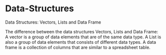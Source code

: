 # Data-Structures
Data Structures: Vectors, Lists and Data Frame

The difference between the data structures Vectors, Lists and Data Frame:
A vector is a group of data elements that are of the same data type. 
A List is also a group of data elements that consists of different data types.
A data frame is a collection of columns that are similar to a spreadsheet table.
